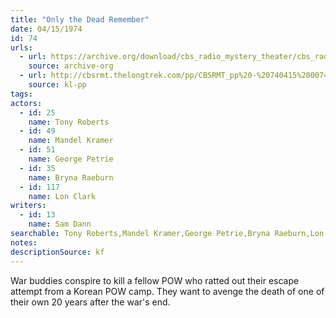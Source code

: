 ```yaml
---
title: "Only the Dead Remember"
date: 04/15/1974
id: 74
urls: 
  - url: https://archive.org/download/cbs_radio_mystery_theater/cbs_radio_mystery_theater-0051-0100.zip/cbs_radio_mystery_theater-0051-0100%2Fcbsrmt_0074_only_the_dead_remember.mp3
    source: archive-org
  - url: http://cbsrmt.thelongtrek.com/pp/CBSRMT_pp%20-%20740415%200074%20Only%20the%20Dead%20Remember.mp3
    source: kl-pp
tags: 
actors:  
  - id: 25
    name: Tony Roberts  
  - id: 49
    name: Mandel Kramer  
  - id: 51
    name: George Petrie  
  - id: 35
    name: Bryna Raeburn  
  - id: 117
    name: Lon Clark
writers:  
  - id: 13
    name: Sam Dann
searchable: Tony Roberts,Mandel Kramer,George Petrie,Bryna Raeburn,Lon Clark Sam Dann
notes: 
descriptionSource: kf
---
```

War buddies conspire to kill a fellow POW who ratted out their escape attempt from a Korean POW camp. They want to avenge the death of one of their own 20 years after the war's end.